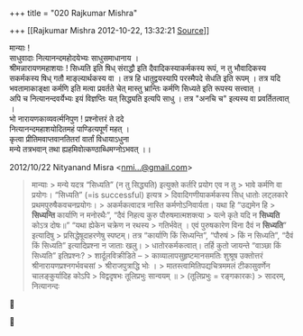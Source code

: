 +++
title = "020 Rajkumar Mishra"

+++
[[Rajkumar Mishra	2012-10-22, 13:32:21 [Source](https://groups.google.com/g/bvparishat/c/uqMxzCy3QFE)]]



मान्याः !  
साधुवादाः नित्यानन्दमहोदयेभ्यः साधुसमाधानाय ।  
श्रीमन्नारायणमहाशयाः ! सिध्यति इति षिध् संराद्धौ इति दैवादिकस्याकर्मकस्य रूपं, न तु भौवादिकस्य सकर्मकस्य षिध् गतौ माङ्ल्यार्थकस्य वा । तत्र हि धातुद्वयस्यापि परस्मैपदे सेधति इति रूपम् । तत्र यदि भवतामाकाङ्क्षा कर्मणि इति मत्वा प्रवर्तते चेत् मास्तु भ्रान्तिः कर्मणि सिध्यते इति रूपस्य सत्त्वात् ।  
 अपि च नित्यानन्दवर्येभ्यः इयं विज्ञप्तिः यत् सिद्ध्यति इत्यपि साधु । तत्र "अनचि च" इत्यस्य वा प्रवर्तितत्वात् ।  
भो नारायणकाव्यवर्त्मनिपुण ! प्रश्नोत्तरं ते ददे  
नित्यानन्दमहाशयोदितमहं पाण्डित्यपूर्णं महत् ।  
कृत्वा प्रीतिमवाप्तवानतितरां वार्तां विधायाऽधुना  
मन्ये तत्रभवान् तथा ह्यहमिवोत्कण्ठाब्धिमग्नोऽभवत् ।।  
  
  
  

2012/10/22 Nityanand Misra \<[nmi...@gmail.com]()\>  

> मान्याः >
> मन्ये यदत्र “सिध्यति” (न तु सिद्ध्यति) इत्युक्ते कर्तरि प्रयोग एव न तु > भावे कर्मणि वा प्रयोगः। “सिध्यति” (=is successful) इत्यत्र > दिवादिगणीयाकर्मकस्य सिध् धातोः लट्लकारे प्रथमपुरुषैकवचनप्रयोगः। > अकर्मकत्वादत्र नास्ति कर्मणोऽनिवार्यता। यथा हि “उद्यमेन हि > **सिध्यन्ति** कार्याणि न मनोरथैः”, “दैवं निहत्य कुरु पौरुषमात्मशक्त्या > यत्ने कृते यदि न **सिध्यति** कोऽत्र दोषः॥” “यथा ह्येकेन चक्रेण न रथस्य > गतिर्भवेत् । एवं पुरुषकारेण विना दैवं न **सिध्यति**” इत्यादिषु > प्रसिद्धेषूदाहरणेषु स्पष्टम्। तत्र “कार्याणि किं सिध्यन्ति”, “पौरुषं > किं न सिध्यति”, “दैवं किं सिध्यति” इत्यादिप्रश्ना न जाताः खलु। > धातोरकर्मकत्वात्। तर्हि कुतो जायन्ते “वाञ्छा किं सिध्यति” इतिप्रश्नः? >
> शार्दूलविक्रीडिते – >
> काव्यालापसुहृष्टमानसमतिः शुश्रूष उक्तोत्तरं श्रीनारायणप्रश्नगर्भवचसां > श्रीराजपुत्राद्धि भोः । >
> मातस्त्वामितिपद्यचित्रममलं टीकासुवर्णेन चालङ्कुर्यादिह कोऽपि > विद्वदृषभः तूलिप्रभुः सान्वयम् ॥ >
> (तूलिप्रभुः = रङ्गकारकः) >
> सादरम्, नित्यानन्दः





